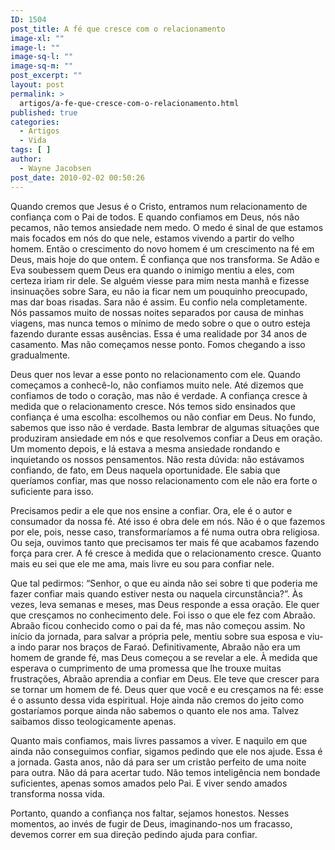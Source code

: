 ```yaml
---
ID: 1504
post_title: A fé que cresce com o relacionamento
image-xl: ""
image-l: ""
image-sq-l: ""
image-sq-m: ""
post_excerpt: ""
layout: post
permalink: >
  artigos/a-fe-que-cresce-com-o-relacionamento.html
published: true
categories:
  - Artigos
  - Vida
tags: [ ]
author:
  - Wayne Jacobsen
post_date: 2010-02-02 00:50:26
---
```

<!-- p.p1 {margin: 0.0px 0.0px 0.0px 0.0px; text-align: justify; text-indent: 14.1px; font: 10.0px Georgia} -->Quando cremos que Jesus é o Cristo, entramos num relacionamento de confiança com o Pai de todos. E quando confiamos em Deus, nós não pecamos, não temos ansiedade nem medo. O medo é sinal de que estamos mais focados em nós do que nele, estamos vivendo a partir do velho homem. Então o crescimento do novo homem é um crescimento na fé em Deus, mais hoje do que ontem. É confiança que nos transforma. Se Adão e Eva soubessem quem Deus era quando o inimigo mentiu a eles, com certeza iriam rir dele. Se alguém viesse para mim nesta manhã e fizesse insinuações sobre Sara, eu não ia ficar nem um pouquinho preocupado, mas dar boas risadas. Sara não é assim. Eu confio nela completamente. Nós passamos muito de nossas noites separados por causa de minhas viagens, mas nunca temos o mínimo de medo sobre o que o outro esteja fazendo durante essas ausências. Essa é uma realidade por 34 anos de casamento. Mas não começamos nesse ponto. Fomos chegando a isso gradualmente.

Deus quer nos levar a esse ponto no relacionamento com ele. Quando começamos a conhecê-lo, não confiamos muito nele. Até dizemos que confiamos de todo o coração, mas não é verdade. A confiança cresce à medida que o relacionamento cresce. Nós temos sido ensinados que confiança é uma escolha: escolhemos ou não confiar em Deus. No fundo, sabemos que isso não é verdade. Basta lembrar de algumas situações que produziram ansiedade em nós e que resolvemos confiar a Deus em oração. Um momento depois, e lá estava a mesma ansiedade rondando e inquietando os nossos pensamentos. Não resta dúvida: não estávamos confiando, de fato, em Deus naquela oportunidade. Ele sabia que queríamos confiar, mas que nosso relacionamento com ele não era forte o suficiente para isso.

Precisamos pedir a ele que nos ensine a confiar. Ora, ele é o autor e consumador da nossa fé. Até isso é obra dele em nós. Não é o que fazemos por ele, pois, nesse caso, transformaríamos a fé numa outra obra religiosa. Ou seja, ouvimos tanto que precisamos ter mais fé que acabamos fazendo força para crer. A fé cresce à medida que o relacionamento cresce. Quanto mais eu sei que ele me ama, mais livre eu sou para confiar nele.

Que tal pedirmos: “Senhor, o que eu ainda não sei sobre ti que poderia me fazer confiar mais quando estiver nesta ou naquela circunstância?”. Às vezes, leva semanas e meses, mas Deus responde a essa oração. Ele quer que cresçamos no conhecimento dele. Foi isso o que ele fez com Abraão. Abraão ficou conhecido como o pai da fé, mas não começou assim. No início da jornada, para salvar a própria pele, mentiu sobre sua esposa e viu-a indo parar nos braços de Faraó. Definitivamente, Abraão não era um homem de grande fé, mas Deus começou a se revelar a ele. À medida que esperava o cumprimento de uma promessa que lhe trouxe muitas frustrações, Abraão aprendia a confiar em Deus. Ele teve que crescer para se tornar um homem de fé. Deus quer que você e eu cresçamos na fé: esse é o assunto dessa vida espiritual. Hoje ainda não cremos do jeito como gostaríamos porque ainda não sabemos o quanto ele nos ama. Talvez saibamos disso teologicamente apenas.

Quanto mais confiamos, mais livres passamos a viver. E naquilo em que ainda não conseguimos confiar, sigamos pedindo que ele nos ajude. Essa é a jornada. Gasta anos, não dá para ser um cristão perfeito de uma noite para outra. Não dá para acertar tudo. Não temos inteligência nem bondade suficientes, apenas somos amados pelo Pai. E viver sendo amados transforma nossa vida.

Portanto, quando a confiança nos faltar, sejamos honestos. Nesses momentos, ao invés de fugir de Deus, imaginando-nos um fracasso, devemos correr em sua direção pedindo ajuda para confiar.